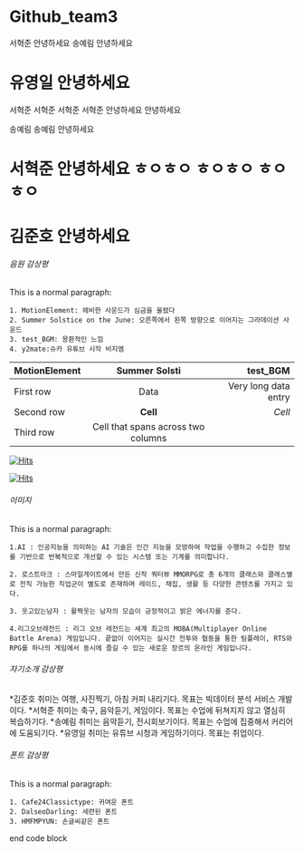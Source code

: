 # Github_team3
서혁준 안녕하세요
송예림 안녕하세요

# 유영일 안녕하세요

서혁준 서혁준 서혁준 서혁준  안녕하세요 안녕하세요

송예림 송예림 안녕하세요

# 서혁준 안녕하세요 ㅎㅇㅎㅇ ㅎㅇㅎㅇ ㅎㅇㅎㅇ
# 김준호 안녕하세요

###### 음원 감상평
This is a normal paragraph:
    
    1. MotionElement: 헤비한 사운드가 심금을 울렸다
    2. Summer Solstice on the June: 오른쪽에서 왼쪽 방향으로 이어지는 그라데이션 사운드
    3. test_BGM: 몽환적인 느낌
    4. y2mate:슈카 유튜브 시작 비지엠

| MotionElement | Summer Solsti | test_BGM         |
| :------------ | :-----------: | ---------------: |
| First row     | Data          | Very long data entry |
| Second row    | **Cell**      | *Cell*               |
| Third row     | Cell that spans across two columns  ||

[![Hits](https://hits.seeyoufarm.com/api/count/incr/badge.svg?url=https%3A%2F%2Fgithub.com%2Fgjbae1212%2Fhit-counter&count_bg=%2379C83D&title_bg=%23555555&icon=visualstudiocode.svg&icon_color=%23E7E7E7&title=hits&edge_flat=false)](https://hits.seeyoufarm.com)

[![Hits](https://hits.seeyoufarm.com/api/count/incr/badge.svg?url=https%3A%2F%2Fgithub.com%2Fgjbae1212%2Fhit-counter&count_bg=%2379C83D&title_bg=%23555555&icon=evernote.svg&icon_color=%23E7E7E7&title=hits&edge_flat=false)](https://hits.seeyoufarm.com)

###### 이미지 
This is a normal paragraph:

    1.AI : 인공지능을 의미하는 AI 기술은 인간 지능을 모방하여 작업을 수행하고 수집한 정보를 기반으로 반복적으로 개선할 수 있는 시스템 또는 기계를 의미합니다.

    2. 로스트아크 : 스마일게이트에서 만든 신작 쿼터뷰 MMORPG로 총 6개의 클래스와 클래스별로 전직 가능한 직업군이 별도로 존재하며 레이드, 채집, 생활 등 다양한 콘텐츠를 가지고 있다.

    3. 웃고있는남자 : 활짝웃는 남자의 모습이 긍정적이고 밝은 에너지를 준다.

    4.리그오브레전드 : 리그 오브 레전드는 세계 최고의 MOBA(Multiplayer Online Battle Arena) 게임입니다. 끝없이 이어지는 실시간 전투와 협동을 통한 팀플레이, RTS와 RPG를 하나의 게임에서 동시에 즐길 수 있는 새로운 장르의 온라인 게임입니다. 


###### 자기소개 감상평
*김준호
취미는 여행, 사진찍기, 아침 커피 내리기다. 목표는 빅데이터 분석 서비스 개발이다.
*서혁준
취미는 축구, 음악듣기, 게임이다. 목표는 수업에 뒤쳐지지 않고 열심히 복습하기다.
*송예림
취미는 음악듣기, 전시회보기이다. 목표는 수업에 집중해서 커리어에 도움되기다.
*유영일
취미는 유튜브 시청과 게임하기이다. 목표는 취업이다.

###### 폰트 감상평
This is a normal paragraph:
    
    1. Cafe24Classictype: 귀여운 폰트
    2. DalseoDarling: 세련된 폰트
    3. HMFMPYUN: 손글씨같은 폰트
 
end code block